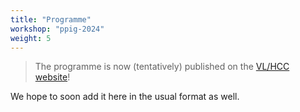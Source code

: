 ```yaml
---
title: "Programme"
workshop: "ppig-2024"
weight: 5
---
```


> The programme is now (tentatively) published on the [VL/HCC website](https://conf.researchr.org/program/vlhcc-2024/program-vlhcc-2024/?date=Thu%205%20Sep%202024%2BFri%206%20Sep%202024)!

We hope to soon add it here in the usual format as well.
